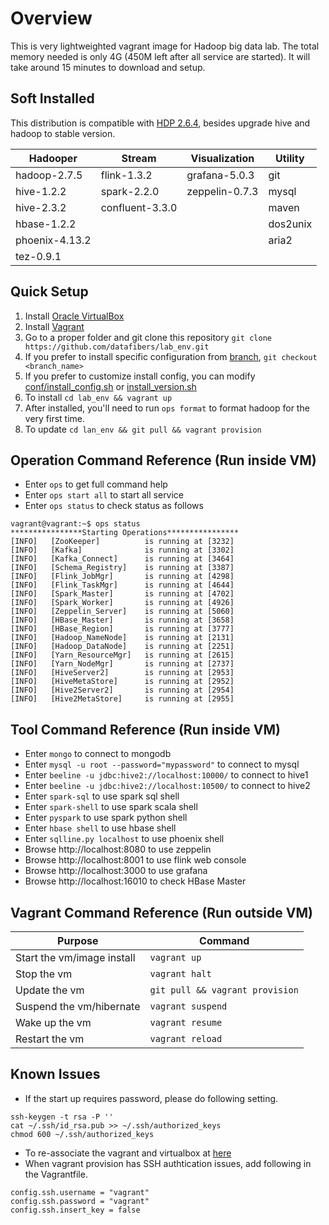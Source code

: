 # Overview
This is very lightweighted vagrant image for Hadoop big data lab. The total memory needed is only 4G (450M left after all service are started). It will take around 15 minutes to download and setup.

## Soft Installed
This distribution is compatible with [HDP 2.6.4](https://docs.hortonworks.com/HDPDocuments/HDP2/HDP-2.6.4/bk_release-notes/content/comp_versions.html), besides upgrade hive and hadoop to stable version.

| Hadooper      | Stream          | Visualization  | Utility |
| ------------- |-----------------| ---------------|---------|
| hadoop-2.7.5  | flink-1.3.2     | grafana-5.0.3  | git     |
| hive-1.2.2    | spark-2.2.0     | zeppelin-0.7.3 | mysql   |
| hive-2.3.2    | confluent-3.3.0 |                | maven   |
| hbase-1.2.2   |                 |                | dos2unix|
| phoenix-4.13.2|                 |                | aria2   |
| tez-0.9.1     |                 |                |         |

## Quick Setup
1. Install [Oracle VirtualBox](https://www.virtualbox.org/wiki/Downloads)
1. Install [Vagrant](https://www.vagrantup.com/downloads.html)
1. Go to a proper folder and git clone this repository ```git clone https://github.com/datafibers/lab_env.git```
1. If you prefer to install specific configuration from [branch](https://github.com/datafibers/lab_env/branches), ```git checkout <branch_name>```
1. If you prefer to customize install config, you can modify [conf/install_config.sh](https://github.com/datafibers/lab_env/blob/master/config/install_config.sh) or [install_version.sh](https://github.com/datafibers/lab_env/blob/master/config/install_version.sh)
1. To install ```cd lab_env && vagrant up```
1. After installed, you'll need to run ```ops format``` to format hadoop for the very first time.
1. To update ```cd lan_env && git pull && vagrant provision```

## Operation Command Reference (Run inside VM)
* Enter ```ops``` to get full command help
* Enter ```ops start all``` to start all service
* Enter ```ops status``` to check status as follows

```
vagrant@vagrant:~$ ops status
****************Starting Operations****************
[INFO]   [ZooKeeper]          is running at [3232]
[INFO]   [Kafka]              is running at [3302]
[INFO]   [Kafka_Connect]      is running at [3464]
[INFO]   [Schema_Registry]    is running at [3387]
[INFO]   [Flink_JobMgr]       is running at [4298]
[INFO]   [Flink_TaskMgr]      is running at [4644]
[INFO]   [Spark_Master]       is running at [4702]
[INFO]   [Spark_Worker]       is running at [4926]
[INFO]   [Zeppelin_Server]    is running at [5060]
[INFO]   [HBase_Master]       is running at [3658]
[INFO]   [HBase_Region]       is running at [3777]
[INFO]   [Hadoop_NameNode]    is running at [2131]
[INFO]   [Hadoop_DataNode]    is running at [2251]
[INFO]   [Yarn_ResourceMgr]   is running at [2615]
[INFO]   [Yarn_NodeMgr]       is running at [2737]
[INFO]   [HiveServer2]        is running at [2953]
[INFO]   [HiveMetaStore]      is running at [2952]
[INFO]   [Hive2Server2]       is running at [2954]
[INFO]   [Hive2MetaStore]     is running at [2955]
```

## Tool Command Reference (Run inside VM)
* Enter ```mongo``` to connect to mongodb
* Enter ```mysql -u root --password="mypassword"``` to connect to mysql
* Enter ```beeline -u jdbc:hive2://localhost:10000/``` to connect to hive1
* Enter ```beeline -u jdbc:hive2://localhost:10500/``` to connect to hive2
* Enter ```spark-sql``` to use spark sql shell
* Enter ```spark-shell``` to use spark scala shell
* Enter ```pyspark``` to use spark python shell
* Enter ```hbase shell``` to use hbase shell
* Enter ```sqlline.py localhost``` to use phoenix shell
* Browse http://localhost:8080 to use zeppelin
* Browse http://localhost:8001 to use flink web console
* Browse http://localhost:3000 to use grafana
* Browse http://localhost:16010 to check HBase Master

## Vagrant Command Reference (Run outside VM)
| Purpose                    | Command         | 
| -------------------------- |-----------------| 
| Start the vm/image install | ```vagrant up```|
| Stop the vm                | ```vagrant halt```|
| Update the vm              | ```git pull && vagrant provision``` |
| Suspend the vm/hibernate   | ```vagrant suspend```|
| Wake up the vm             | ```vagrant resume```|
| Restart the vm             | ```vagrant reload```|

## Known Issues
* If the start up requires password, please do following setting.
```
ssh-keygen -t rsa -P ''
cat ~/.ssh/id_rsa.pub >> ~/.ssh/authorized_keys
chmod 600 ~/.ssh/authorized_keys
```
* To re-associate the vagrant and virtualbox at [here](https://gist.github.com/datafibers/bd6aec4cfd3fcbbc68f5b6379c1ef2fd)
* When vagrant provision has SSH authtication issues, add following in the Vagrantfile.
```
config.ssh.username = "vagrant"  
config.ssh.password = "vagrant"  
config.ssh.insert_key = false
```

